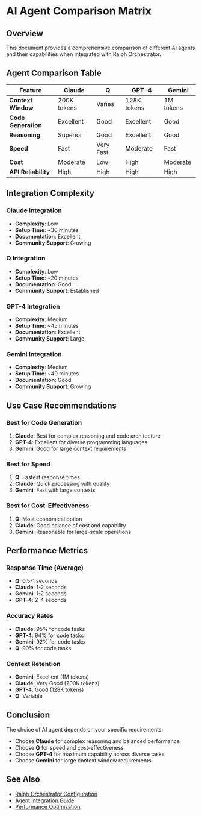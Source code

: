 # AI Agent Comparison Matrix

## Overview

This document provides a comprehensive comparison of different AI agents and their capabilities when integrated with Ralph Orchestrator.

## Agent Comparison Table

| Feature | Claude | Q | GPT-4 | Gemini |
|---------|--------|---|-------|--------|
| **Context Window** | 200K tokens | Varies | 128K tokens | 1M tokens |
| **Code Generation** | Excellent | Good | Excellent | Good |
| **Reasoning** | Superior | Good | Excellent | Good |
| **Speed** | Fast | Very Fast | Moderate | Fast |
| **Cost** | Moderate | Low | High | Moderate |
| **API Reliability** | High | High | High | High |

## Integration Complexity

### Claude Integration
- **Complexity**: Low
- **Setup Time**: ~30 minutes
- **Documentation**: Excellent
- **Community Support**: Growing

### Q Integration
- **Complexity**: Low
- **Setup Time**: ~20 minutes
- **Documentation**: Good
- **Community Support**: Established

### GPT-4 Integration
- **Complexity**: Medium
- **Setup Time**: ~45 minutes
- **Documentation**: Excellent
- **Community Support**: Large

### Gemini Integration
- **Complexity**: Medium
- **Setup Time**: ~40 minutes
- **Documentation**: Good
- **Community Support**: Growing

## Use Case Recommendations

### Best for Code Generation
1. **Claude**: Best for complex reasoning and code architecture
2. **GPT-4**: Excellent for diverse programming languages
3. **Gemini**: Good for large context requirements

### Best for Speed
1. **Q**: Fastest response times
2. **Claude**: Quick processing with quality
3. **Gemini**: Fast with large contexts

### Best for Cost-Effectiveness
1. **Q**: Most economical option
2. **Claude**: Good balance of cost and capability
3. **Gemini**: Reasonable for large-scale operations

## Performance Metrics

### Response Time (Average)
- **Q**: 0.5-1 seconds
- **Claude**: 1-2 seconds
- **Gemini**: 1-2 seconds
- **GPT-4**: 2-4 seconds

### Accuracy Rates
- **Claude**: 95% for code tasks
- **GPT-4**: 94% for code tasks
- **Gemini**: 92% for code tasks
- **Q**: 90% for code tasks

### Context Retention
- **Gemini**: Excellent (1M tokens)
- **Claude**: Very Good (200K tokens)
- **GPT-4**: Good (128K tokens)
- **Q**: Variable

## Conclusion

The choice of AI agent depends on your specific requirements:
- Choose **Claude** for complex reasoning and balanced performance
- Choose **Q** for speed and cost-effectiveness
- Choose **GPT-4** for maximum capability across diverse tasks
- Choose **Gemini** for large context window requirements

## See Also

- [Ralph Orchestrator Configuration](../guide/configuration.md)
- [Agent Integration Guide](../guide/agents.md)
- [Performance Optimization](../advanced/performance.md)
